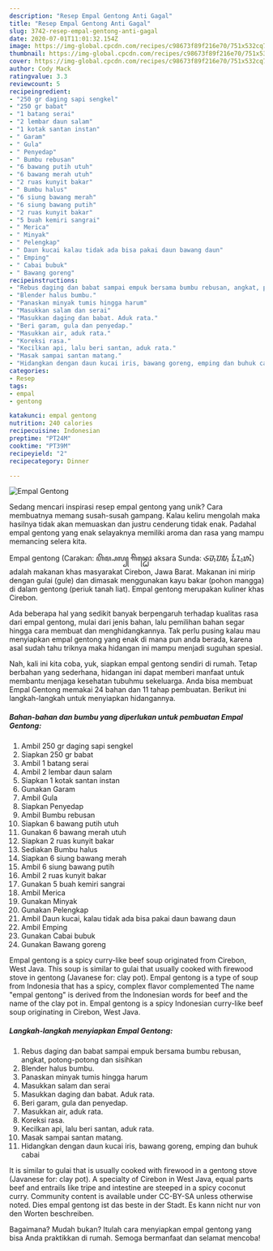 ```yaml
---
description: "Resep Empal Gentong Anti Gagal"
title: "Resep Empal Gentong Anti Gagal"
slug: 3742-resep-empal-gentong-anti-gagal
date: 2020-07-01T11:01:32.154Z
image: https://img-global.cpcdn.com/recipes/c98673f89f216e70/751x532cq70/empal-gentong-foto-resep-utama.jpg
thumbnail: https://img-global.cpcdn.com/recipes/c98673f89f216e70/751x532cq70/empal-gentong-foto-resep-utama.jpg
cover: https://img-global.cpcdn.com/recipes/c98673f89f216e70/751x532cq70/empal-gentong-foto-resep-utama.jpg
author: Cody Mack
ratingvalue: 3.3
reviewcount: 5
recipeingredient:
- "250 gr daging sapi sengkel"
- "250 gr babat"
- "1 batang serai"
- "2 lembar daun salam"
- "1 kotak santan instan"
- " Garam"
- " Gula"
- " Penyedap"
- " Bumbu rebusan"
- "6 bawang putih utuh"
- "6 bawang merah utuh"
- "2 ruas kunyit bakar"
- " Bumbu halus"
- "6 siung bawang merah"
- "6 siung bawang putih"
- "2 ruas kunyit bakar"
- "5 buah kemiri sangrai"
- " Merica"
- " Minyak"
- " Pelengkap"
- " Daun kucai kalau tidak ada bisa pakai daun bawang daun"
- " Emping"
- " Cabai bubuk"
- " Bawang goreng"
recipeinstructions:
- "Rebus daging dan babat sampai empuk bersama bumbu rebusan, angkat, potong-potong dan sisihkan"
- "Blender halus bumbu."
- "Panaskan minyak tumis hingga harum"
- "Masukkan salam dan serai"
- "Masukkan daging dan babat. Aduk rata."
- "Beri garam, gula dan penyedap."
- "Masukkan air, aduk rata."
- "Koreksi rasa."
- "Kecilkan api, lalu beri santan, aduk rata."
- "Masak sampai santan matang."
- "Hidangkan dengan daun kucai iris, bawang goreng, emping dan buhuk cabai"
categories:
- Resep
tags:
- empal
- gentong

katakunci: empal gentong 
nutrition: 240 calories
recipecuisine: Indonesian
preptime: "PT24M"
cooktime: "PT39M"
recipeyield: "2"
recipecategory: Dinner

---
```



![Empal Gentong](https://img-global.cpcdn.com/recipes/c98673f89f216e70/751x532cq70/empal-gentong-foto-resep-utama.jpg)

Sedang mencari inspirasi resep empal gentong yang unik? Cara membuatnya memang susah-susah gampang. Kalau keliru mengolah maka hasilnya tidak akan memuaskan dan justru cenderung tidak enak. Padahal empal gentong yang enak selayaknya memiliki aroma dan rasa yang mampu memancing selera kita.

Empal gentong (Carakan: ꦲꦼꦩ꧀ꦥꦭ꧀ ꦒꦼꦤ꧀ꦛꦺꦴꦁ aksara Sunda: ᮈᮙ᮪ᮕᮜ᮪ ᮍᮨᮔ᮪ᮒᮧᮀ) adalah makanan khas masyarakat Cirebon, Jawa Barat. Makanan ini mirip dengan gulai (gule) dan dimasak menggunakan kayu bakar (pohon mangga) di dalam gentong (periuk tanah liat). Empal gentong merupakan kuliner khas Cirebon.

Ada beberapa hal yang sedikit banyak berpengaruh terhadap kualitas rasa dari empal gentong, mulai dari jenis bahan, lalu pemilihan bahan segar hingga cara membuat dan menghidangkannya. Tak perlu pusing kalau mau menyiapkan empal gentong yang enak di mana pun anda berada, karena asal sudah tahu triknya maka hidangan ini mampu menjadi suguhan spesial.


Nah, kali ini kita coba, yuk, siapkan empal gentong sendiri di rumah. Tetap berbahan yang sederhana, hidangan ini dapat memberi manfaat untuk membantu menjaga kesehatan tubuhmu sekeluarga. Anda bisa membuat Empal Gentong memakai 24 bahan dan 11 tahap pembuatan. Berikut ini langkah-langkah untuk menyiapkan hidangannya.

<!--inarticleads1-->

##### Bahan-bahan dan bumbu yang diperlukan untuk pembuatan Empal Gentong:

1. Ambil 250 gr daging sapi sengkel
1. Siapkan 250 gr babat
1. Ambil 1 batang serai
1. Ambil 2 lembar daun salam
1. Siapkan 1 kotak santan instan
1. Gunakan  Garam
1. Ambil  Gula
1. Siapkan  Penyedap
1. Ambil  Bumbu rebusan
1. Siapkan 6 bawang putih utuh
1. Gunakan 6 bawang merah utuh
1. Siapkan 2 ruas kunyit bakar
1. Sediakan  Bumbu halus
1. Siapkan 6 siung bawang merah
1. Ambil 6 siung bawang putih
1. Ambil 2 ruas kunyit bakar
1. Gunakan 5 buah kemiri sangrai
1. Ambil  Merica
1. Gunakan  Minyak
1. Gunakan  Pelengkap
1. Ambil  Daun kucai, kalau tidak ada bisa pakai daun bawang daun
1. Ambil  Emping
1. Gunakan  Cabai bubuk
1. Gunakan  Bawang goreng


Empal gentong is a spicy curry-like beef soup originated from Cirebon, West Java. This soup is similar to gulai that usually cooked with firewood stove in gentong (Javanese for: clay pot). Empal gentong is a type of soup from Indonesia that has a spicy, complex flavor complemented The name &#34;empal gentong&#34; is derived from the Indonesian words for beef and the name of the clay pot in. Empal gentong is a spicy Indonesian curry-like beef soup originating in Cirebon, West Java. 

<!--inarticleads2-->

##### Langkah-langkah menyiapkan Empal Gentong:

1. Rebus daging dan babat sampai empuk bersama bumbu rebusan, angkat, potong-potong dan sisihkan
1. Blender halus bumbu.
1. Panaskan minyak tumis hingga harum
1. Masukkan salam dan serai
1. Masukkan daging dan babat. Aduk rata.
1. Beri garam, gula dan penyedap.
1. Masukkan air, aduk rata.
1. Koreksi rasa.
1. Kecilkan api, lalu beri santan, aduk rata.
1. Masak sampai santan matang.
1. Hidangkan dengan daun kucai iris, bawang goreng, emping dan buhuk cabai


It is similar to gulai that is usually cooked with firewood in a gentong stove (Javanese for: clay pot). A specialty of Cirebon in West Java, equal parts beef and entrails like tripe and intestine are steeped in a spicy coconut curry. Community content is available under CC-BY-SA unless otherwise noted. Dies empal gentong ist das beste in der Stadt. Es kann nicht nur von den Worten beschreiben. 

Bagaimana? Mudah bukan? Itulah cara menyiapkan empal gentong yang bisa Anda praktikkan di rumah. Semoga bermanfaat dan selamat mencoba!
